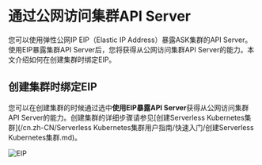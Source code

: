 # 通过公网访问集群API Server

您可以使用弹性公网IP EIP（Elastic IP Address）暴露ASK集群的API Server。使用EIP暴露集群API Server后，您将获得从公网访问集群API Server的能力。本文介绍如何在创建集群时绑定EIP。

## 创建集群时绑定EIP

您可以在创建集群的时候通过选中**使用EIP暴露API Server**获得从公网访问集群API Server的能力。创建集群的详细步骤请参见[创建Serverless Kubernetes集群](/cn.zh-CN/Serverless Kubernetes集群用户指南/快速入门/创建Serverless Kubernetes集群.md)。

![EIP](https://static-aliyun-doc.oss-accelerate.aliyuncs.com/assets/img/zh-CN/3475659951/p103507.png)

